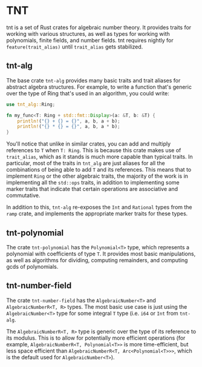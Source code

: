 # TNT

tnt is a set of Rust crates for algebraic number theory. It provides traits for working with various structures, as well as types for working with polynomials, finite fields, and number fields. tnt requires nightly for `feature(trait_alias)` until `trait_alias` gets stabilized.

## tnt-alg

The base crate `tnt-alg` provides many basic traits and trait aliases for abstract algebra structures. For example, to write a function that's generic over the type of Ring that's used in an algorithm, you could write:

```rust
use tnt_alg::Ring;

fn my_func<T: Ring + std::fmt::Display>(a: &T, b: &T) {
    println!("{} + {} = {}", a, b, a + b);
    println!("{} * {} = {}", a, b, a * b);
}
```

You'll notice that unlike in similar crates, you can add and multiply references to `T` when `T: Ring`. This is because this crate makes use of `trait_alias`, which as it stands is much more capable than typical traits. In particular, most of the traits in `tnt_alg` are just aliases for all the combinations of being able to add `T` and its references. This means that to implement `Ring` or the other algebraic traits, the majority of the work is in implementing all the `std::ops` traits, in addition to implementing some marker traits that indicate that certain operations are associative and commutative.

In addition to this, `tnt-alg` re-exposes the `Int` and `Rational` types from the `ramp` crate, and implements the appropriate marker traits for these types.

## tnt-polynomial

The crate `tnt-polynomial` has the `Polynomial<T>` type, which represents a polynomial with coefficients of type `T`. It provides most basic manipulations, as well as algorithms for dividing, computing remainders, and computing gcds of polynomials.

## tnt-number-field

The crate `tnt-number-field` has the `AlgebraicNumber<T>` and `AlgebraicNumberR<T, R>` types. The most basic use case is just using the `AlgebraicNumber<T>` type for some integral `T` type (i.e. `i64` or `Int` from `tnt-alg`.

The `AlgebraicNumberR<T, R>` type is generic over the type of its reference to its modulus. This is to allow for potentially more efficient operations (for example, `AlgebraicNumberR<T, Polynomial<T>>` is more time-efficient, but less space efficient than `AlgebraicNumberR<T, Arc<Polynomial<T>>>`, which is the default used for `AlgebraicNumber<T>`).

